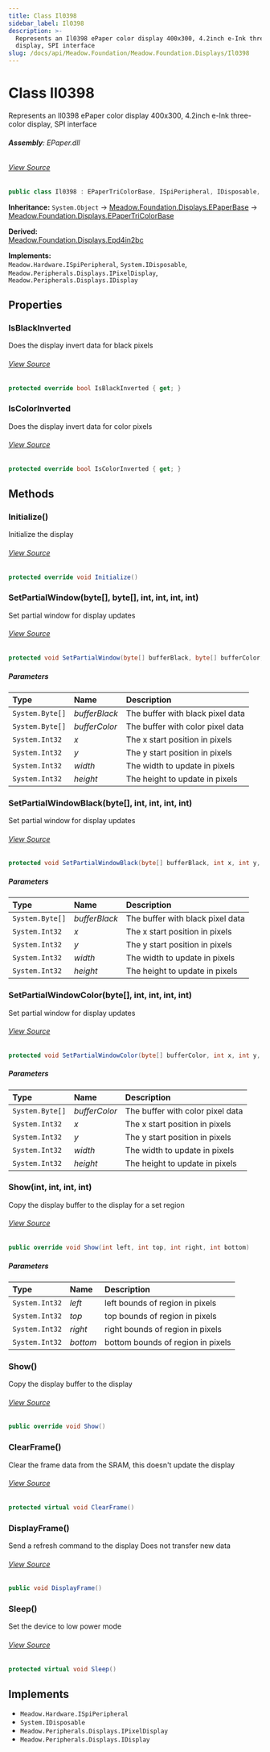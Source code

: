 ```yaml
---
title: Class Il0398
sidebar_label: Il0398
description: >-
  Represents an Il0398 ePaper color display 400x300, 4.2inch e-Ink three-color
  display, SPI interface
slug: /docs/api/Meadow.Foundation/Meadow.Foundation.Displays/Il0398
---
```

# Class Il0398
Represents an Il0398 ePaper color display
400x300, 4.2inch e-Ink three-color display, SPI interface

###### **Assembly**: EPaper.dll
###### [View Source](https://github.com/WildernessLabs/Meadow.Foundation.git/blob/develop/Source/Meadow.Foundation.Peripherals/Displays.ePaper/Driver/Drivers/Il0398.cs#L9)
```csharp title="Declaration"
public class Il0398 : EPaperTriColorBase, ISpiPeripheral, IDisposable, IPixelDisplay, IDisplay
```
**Inheritance:** `System.Object` -> [Meadow.Foundation.Displays.EPaperBase](../Meadow.Foundation.Displays/EPaperBase) -> [Meadow.Foundation.Displays.EPaperTriColorBase](../Meadow.Foundation.Displays/EPaperTriColorBase)

**Derived:**  
[Meadow.Foundation.Displays.Epd4in2bc](../Meadow.Foundation.Displays/Epd4in2bc)

**Implements:**  
`Meadow.Hardware.ISpiPeripheral`, `System.IDisposable`, `Meadow.Peripherals.Displays.IPixelDisplay`, `Meadow.Peripherals.Displays.IDisplay`

## Properties
### IsBlackInverted
Does the display invert data for black pixels
###### [View Source](https://github.com/WildernessLabs/Meadow.Foundation.git/blob/develop/Source/Meadow.Foundation.Peripherals/Displays.ePaper/Driver/Drivers/Il0398.cs#L43)
```csharp title="Declaration"
protected override bool IsBlackInverted { get; }
```
### IsColorInverted
Does the display invert data for color pixels
###### [View Source](https://github.com/WildernessLabs/Meadow.Foundation.git/blob/develop/Source/Meadow.Foundation.Peripherals/Displays.ePaper/Driver/Drivers/Il0398.cs#L48)
```csharp title="Declaration"
protected override bool IsColorInverted { get; }
```
## Methods
### Initialize()
Initialize the display
###### [View Source](https://github.com/WildernessLabs/Meadow.Foundation.git/blob/develop/Source/Meadow.Foundation.Peripherals/Displays.ePaper/Driver/Drivers/Il0398.cs#L53)
```csharp title="Declaration"
protected override void Initialize()
```
### SetPartialWindow(byte[], byte[], int, int, int, int)
Set partial window for display updates
###### [View Source](https://github.com/WildernessLabs/Meadow.Foundation.git/blob/develop/Source/Meadow.Foundation.Peripherals/Displays.ePaper/Driver/Drivers/Il0398.cs#L82)
```csharp title="Declaration"
protected void SetPartialWindow(byte[] bufferBlack, byte[] bufferColor, int x, int y, int width, int height)
```

##### Parameters

| Type | Name | Description |
|:--- |:--- |:--- |
| `System.Byte[]` | *bufferBlack* | The buffer with black pixel data |
| `System.Byte[]` | *bufferColor* | The buffer with color pixel data |
| `System.Int32` | *x* | The x start position in pixels |
| `System.Int32` | *y* | The y start position in pixels |
| `System.Int32` | *width* | The width to update in pixels |
| `System.Int32` | *height* | The height to update in pixels |

### SetPartialWindowBlack(byte[], int, int, int, int)
Set partial window for display updates
###### [View Source](https://github.com/WildernessLabs/Meadow.Foundation.git/blob/develop/Source/Meadow.Foundation.Peripherals/Displays.ePaper/Driver/Drivers/Il0398.cs#L129)
```csharp title="Declaration"
protected void SetPartialWindowBlack(byte[] bufferBlack, int x, int y, int width, int height)
```

##### Parameters

| Type | Name | Description |
|:--- |:--- |:--- |
| `System.Byte[]` | *bufferBlack* | The buffer with black pixel data |
| `System.Int32` | *x* | The x start position in pixels |
| `System.Int32` | *y* | The y start position in pixels |
| `System.Int32` | *width* | The width to update in pixels |
| `System.Int32` | *height* | The height to update in pixels |

### SetPartialWindowColor(byte[], int, int, int, int)
Set partial window for display updates
###### [View Source](https://github.com/WildernessLabs/Meadow.Foundation.git/blob/develop/Source/Meadow.Foundation.Peripherals/Displays.ePaper/Driver/Drivers/Il0398.cs#L165)
```csharp title="Declaration"
protected void SetPartialWindowColor(byte[] bufferColor, int x, int y, int width, int height)
```

##### Parameters

| Type | Name | Description |
|:--- |:--- |:--- |
| `System.Byte[]` | *bufferColor* | The buffer with color pixel data |
| `System.Int32` | *x* | The x start position in pixels |
| `System.Int32` | *y* | The y start position in pixels |
| `System.Int32` | *width* | The width to update in pixels |
| `System.Int32` | *height* | The height to update in pixels |

### Show(int, int, int, int)
Copy the display buffer to the display for a set region
###### [View Source](https://github.com/WildernessLabs/Meadow.Foundation.git/blob/develop/Source/Meadow.Foundation.Peripherals/Displays.ePaper/Driver/Drivers/Il0398.cs#L200)
```csharp title="Declaration"
public override void Show(int left, int top, int right, int bottom)
```

##### Parameters

| Type | Name | Description |
|:--- |:--- |:--- |
| `System.Int32` | *left* | left bounds of region in pixels |
| `System.Int32` | *top* | top bounds of region in pixels |
| `System.Int32` | *right* | right bounds of region in pixels |
| `System.Int32` | *bottom* | bottom bounds of region in pixels |

### Show()
Copy the display buffer to the display
###### [View Source](https://github.com/WildernessLabs/Meadow.Foundation.git/blob/develop/Source/Meadow.Foundation.Peripherals/Displays.ePaper/Driver/Drivers/Il0398.cs#L211)
```csharp title="Declaration"
public override void Show()
```
### ClearFrame()
Clear the frame data from the SRAM, this doesn't update the display
###### [View Source](https://github.com/WildernessLabs/Meadow.Foundation.git/blob/develop/Source/Meadow.Foundation.Peripherals/Displays.ePaper/Driver/Drivers/Il0398.cs#L219)
```csharp title="Declaration"
protected virtual void ClearFrame()
```
### DisplayFrame()
Send a refresh command to the display 
Does not transfer new data
###### [View Source](https://github.com/WildernessLabs/Meadow.Foundation.git/blob/develop/Source/Meadow.Foundation.Peripherals/Displays.ePaper/Driver/Drivers/Il0398.cs#L268)
```csharp title="Declaration"
public void DisplayFrame()
```
### Sleep()
Set the device to low power mode
###### [View Source](https://github.com/WildernessLabs/Meadow.Foundation.git/blob/develop/Source/Meadow.Foundation.Peripherals/Displays.ePaper/Driver/Drivers/Il0398.cs#L277)
```csharp title="Declaration"
protected virtual void Sleep()
```

## Implements

* `Meadow.Hardware.ISpiPeripheral`
* `System.IDisposable`
* `Meadow.Peripherals.Displays.IPixelDisplay`
* `Meadow.Peripherals.Displays.IDisplay`
